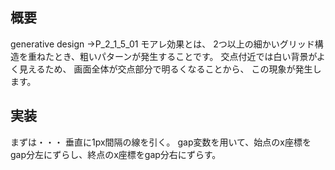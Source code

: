 ## 概要
generative design →P_2_1_5_01
モアレ効果とは、 2つ以上の細かいグリッド構造を重ねたとき、粗いパターンが発生することです。 交点付近では白い背景がよく見えるため、 画面全体が交点部分で明るくなることから、 この現象が発生します。

## 実装
まずは・・・
垂直に1px間隔の線を引く。
gap変数を用いて、始点のx座標をgap分左にずらし、終点のx座標をgap分右にずらす。